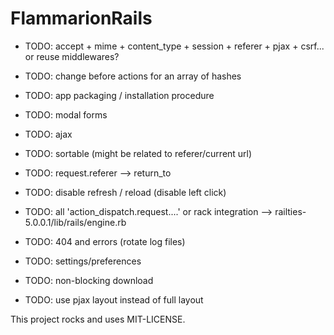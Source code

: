 # FlammarionRails

* TODO: accept + mime + content_type + session + referer + pjax + csrf... or reuse middlewares?

* TODO: change before actions for an array of hashes

* TODO: app packaging / installation procedure

* TODO: modal forms

* TODO: ajax

* TODO: sortable (might be related to referer/current url)

* TODO: request.referer --> return_to

* TODO: disable refresh / reload (disable left click)

* TODO: all 'action_dispatch.request....' or rack integration --> railties-5.0.0.1/lib/rails/engine.rb

* TODO: 404 and errors (rotate log files)

* TODO: settings/preferences

* TODO: non-blocking download

* TODO: use pjax layout instead of full layout

This project rocks and uses MIT-LICENSE.
